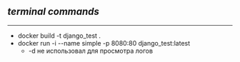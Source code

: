 ## *terminal commands*

***

- docker build -t django_test .
- docker run -i --name simple -p 8080:80 django_test:latest
	* -d не использовал для просмотра логов	
